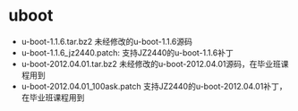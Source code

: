 # uboot

* u-boot-1.1.6.tar.bz2			未经修改的u-boot-1.1.6源码
* u-boot-1.1.6_jz2440.patch:		支持JZ2440的u-boot-1.1.6补丁
* u-boot-2012.04.01.tar.bz2		未经修改的u-boot-2012.04.01源码，在毕业班课程用到
* u-boot-2012.04.01_100ask.patch	支持JZ2440的u-boot-2012.04.01补丁，在毕业班课程用到
